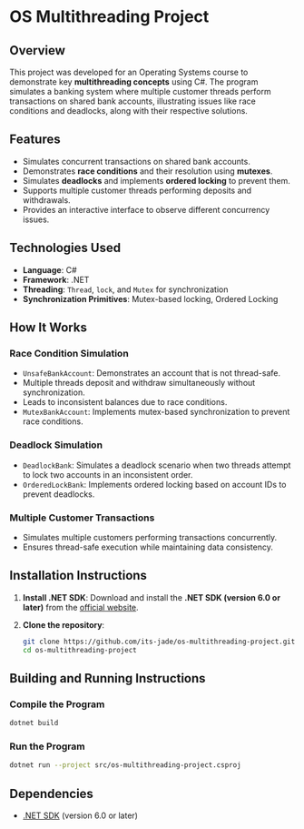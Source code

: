 # OS Multithreading Project

## Overview

This project was developed for an Operating Systems course to demonstrate key **multithreading concepts** using C#. The program simulates a banking system where multiple customer threads perform transactions on shared bank accounts, illustrating issues like race conditions and deadlocks, along with their respective solutions.

## Features

- Simulates concurrent transactions on shared bank accounts.
- Demonstrates **race conditions** and their resolution using **mutexes**.
- Simulates **deadlocks** and implements **ordered locking** to prevent them.
- Supports multiple customer threads performing deposits and withdrawals.
- Provides an interactive interface to observe different concurrency issues.

## Technologies Used

- **Language**: C#
- **Framework**: .NET
- **Threading**: `Thread`, `lock`, and `Mutex` for synchronization
- **Synchronization Primitives**: Mutex-based locking, Ordered Locking

## How It Works

### Race Condition Simulation

- `UnsafeBankAccount`: Demonstrates an account that is not thread-safe.
- Multiple threads deposit and withdraw simultaneously without synchronization.
- Leads to inconsistent balances due to race conditions.
- `MutexBankAccount`: Implements mutex-based synchronization to prevent race conditions.

### Deadlock Simulation

- `DeadlockBank`: Simulates a deadlock scenario when two threads attempt to lock two accounts in an inconsistent order.
- `OrderedLockBank`: Implements ordered locking based on account IDs to prevent deadlocks.

### Multiple Customer Transactions

- Simulates multiple customers performing transactions concurrently.
- Ensures thread-safe execution while maintaining data consistency.

## Installation Instructions

1. **Install .NET SDK**:
   Download and install the **.NET SDK (version 6.0 or later)** from the [official website](https://dotnet.microsoft.com/download).

2. **Clone the repository**:
   ```sh
   git clone https://github.com/its-jade/os-multithreading-project.git
   cd os-multithreading-project
   ```

## Building and Running Instructions

### Compile the Program

```sh
dotnet build
```

### Run the Program

```sh
dotnet run --project src/os-multithreading-project.csproj
```

## Dependencies

- [.NET SDK](https://dotnet.microsoft.com/download) (version 6.0 or later)
